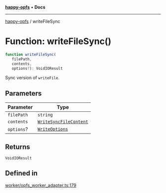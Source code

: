 [**happy-opfs**](../README.md) • **Docs**

***

[happy-opfs](../README.md) / writeFileSync

# Function: writeFileSync()

```ts
function writeFileSync(
   filePath, 
   contents, 
   options?): VoidIOResult
```

Sync version of `writeFile`.

## Parameters

| Parameter | Type |
| ------ | ------ |
| `filePath` | `string` |
| `contents` | [`WriteSyncFileContent`](../type-aliases/WriteSyncFileContent.md) |
| `options`? | [`WriteOptions`](../interfaces/WriteOptions.md) |

## Returns

`VoidIOResult`

## Defined in

[worker/opfs\_worker\_adapter.ts:179](https://github.com/JiangJie/happy-opfs/blob/a6314c4612c605f77895adcb9d6d91abcaafaa7d/src/worker/opfs_worker_adapter.ts#L179)

